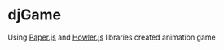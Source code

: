 # djGame

Using  <a href="http://paperjs.org/">Paper.js</a>  and  <a href="https://howlerjs.com/">Howler.js</a> libraries created animation game 
